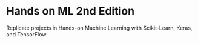 # Hands on ML 2nd Edition
Replicate projects in Hands-on Machine Learning with Scikit-Learn, Keras, and TensorFlow
